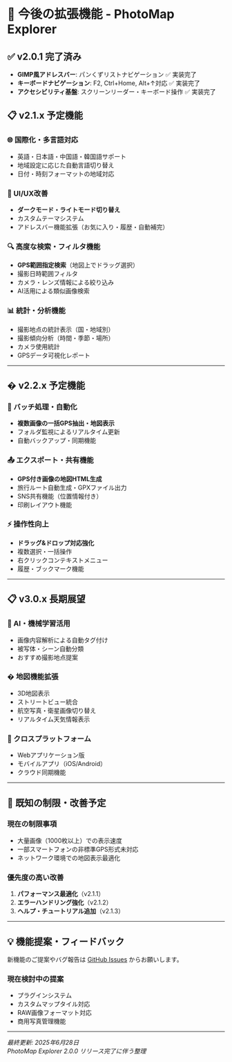 # 🚧 今後の拡張機能 - PhotoMap Explorer

## ✅ v2.0.1 完了済み
- **GIMP風アドレスバー**: パンくずリストナビゲーション ✅ 実装完了
- **キーボードナビゲーション**: F2, Ctrl+Home, Alt+↑対応 ✅ 実装完了
- **アクセシビリティ基盤**: スクリーンリーダー・キーボード操作 ✅ 実装完了

## 📋 v2.1.x 予定機能

### 🌐 国際化・多言語対応
- 英語・日本語・中国語・韓国語サポート
- 地域設定に応じた自動言語切り替え
- 日付・時刻フォーマットの地域対応

### 🎨 UI/UX改善
- **ダークモード・ライトモード切り替え**
- カスタムテーマシステム
- アドレスバー機能拡張（お気に入り・履歴・自動補完）

### 🔍 高度な検索・フィルタ機能
- **GPS範囲指定検索**（地図上でドラッグ選択）
- 撮影日時範囲フィルタ
- カメラ・レンズ情報による絞り込み
- AI活用による類似画像検索

### 📊 統計・分析機能
- 撮影地点の統計表示（国・地域別）
- 撮影傾向分析（時間・季節・場所）
- カメラ使用統計
- GPSデータ可視化レポート

---

## � v2.2.x 予定機能

### 🔄 バッチ処理・自動化
- **複数画像の一括GPS抽出・地図表示**
- フォルダ監視によるリアルタイム更新
- 自動バックアップ・同期機能

### 📤 エクスポート・共有機能
- **GPS付き画像の地図HTML生成**
- 旅行ルート自動生成・GPXファイル出力
- SNS共有機能（位置情報付き）
- 印刷レイアウト機能

### ⚡ 操作性向上
- **ドラッグ&ドロップ対応強化**
- 複数選択・一括操作
- 右クリックコンテキストメニュー
- 履歴・ブックマーク機能

---

## 📋 v3.0.x 長期展望

### 🤖 AI・機械学習活用
- 画像内容解析による自動タグ付け
- 被写体・シーン自動分類
- おすすめ撮影地点提案

### � 地図機能拡張
- 3D地図表示
- ストリートビュー統合
- 航空写真・衛星画像切り替え
- リアルタイム天気情報表示

### 📱 クロスプラットフォーム
- Webアプリケーション版
- モバイルアプリ（iOS/Android）
- クラウド同期機能

---

## 🐛 既知の制限・改善予定

### 現在の制限事項
- 大量画像（1000枚以上）での表示速度
- 一部スマートフォンの非標準GPS形式未対応
- ネットワーク環境での地図表示最適化

### 優先度の高い改善
1. **パフォーマンス最適化**（v2.1.1）
2. **エラーハンドリング強化**（v2.1.2）
3. **ヘルプ・チュートリアル追加**（v2.1.3）

---

## 💡 機能提案・フィードバック

新機能のご提案やバグ報告は [GitHub Issues](https://github.com/scottlz0310/photomap-explorer/issues) からお願いします。

### 現在検討中の提案
- プラグインシステム
- カスタムマップタイル対応
- RAW画像フォーマット対応
- 商用写真管理機能

---

*最終更新: 2025年6月28日*  
*PhotoMap Explorer 2.0.0 リリース完了に伴う整理*
